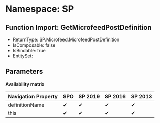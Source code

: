 # Namespace: SP

## Function Import: GetMicrofeedPostDefinition

- ReturnType: SP.Microfeed.MicrofeedPostDefinition
- IsComposable: false
- IsBindable: true
- EntitySet: 

## Parameters

**Availability matrix**

Navigation Property | SPO | SP 2019 | SP 2016 | SP 2013
----------|-----|---------|---------|--------
definitionName | ✔ | ✔ | ✔ | ✔
this | ✔ | ✔ | ✔ | ✔
